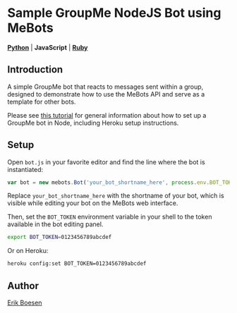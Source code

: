# Sample GroupMe NodeJS Bot using MeBots
[**Python**](https://github.com/ErikBoesen/mebots-example-python) | **JavaScript** | [**Ruby**](https://github.com/ErikBoesen/mebots-example-ruby)

## Introduction

A simple GroupMe bot that reacts to messages sent within a group, designed to demonstrate how to use the MeBots API and serve as a template for other bots.

Please see [this tutorial](https://github.com/groupme/bot-tutorial-nodejs) for general information about how to set up a GroupMe bot in Node, including Heroku setup instructions.

## Setup
Open `bot.js` in your favorite editor and find the line where the bot is instantiated:
```js
var bot = new mebots.Bot('your_bot_shortname_here', process.env.BOT_TOKEN);
```
Replace `your_bot_shortname_here` with the shortname of your bot, which is visible while editing your bot on the MeBots web interface.

Then, set the `BOT_TOKEN` environment variable in your shell to the token available in the bot editing panel.
```sh
export BOT_TOKEN=0123456789abcdef
```
Or on Heroku:
```sh
heroku config:set BOT_TOKEN=0123456789abcdef
```

## Author
[Erik Boesen](https://github.com/ErikBoesen)
